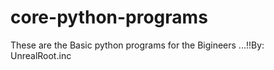# core-python-programs
These are the Basic python programs for the Bigineers ...!!By: UnrealRoot.inc

